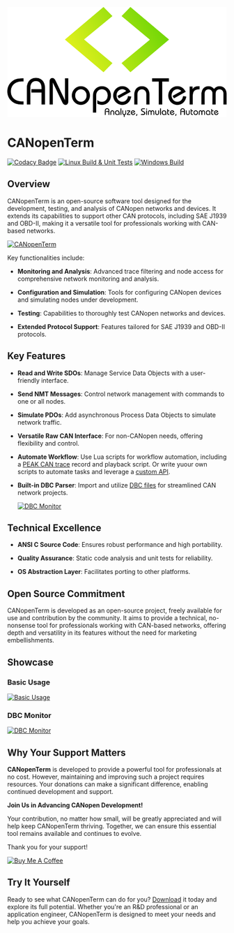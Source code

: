![CANopenTerm](https://raw.githubusercontent.com/CANopenTerm/CANopenTerm/main/media/logo.svg)

# CANopenTerm

[![Codacy Badge](https://app.codacy.com/project/badge/Grade/d0b16a90be6d4a59beafcabd727b2a2f)](https://app.codacy.com/gh/CANopenTerm/CANopenTerm/dashboard?utm_source=gh&utm_medium=referral&utm_content=&utm_campaign=Badge_grade)
[![Linux Build & Unit Tests](https://github.com/CANopenTerm/CANopenTerm/actions/workflows/linux.yml/badge.svg)](https://github.com/CANopenTerm/CANopenTerm/actions/workflows/linux.yml)
[![Windows Build](https://github.com/CANopenTerm/CANopenTerm/actions/workflows/windows.yml/badge.svg)](https://github.com/CANopenTerm/CANopenTerm/actions/workflows/windows.yml)

## Overview

CANopenTerm is an open-source software tool designed for the
development, testing, and analysis of CANopen networks and
devices. It extends its capabilities to support other CAN
protocols, including SAE J1939 and OBD-II, making it a
versatile tool for professionals working with CAN-based
networks.

[![CANopenTerm](https://canopenterm.de/media/CANopenTerm.gif)](https://raw.githubusercontent.com/CANopenTerm/CANopenTerm/main/docs/media/CANopenTerm.gif?raw=true "CANopenTerm")

Key functionalities include:

- **Monitoring and Analysis**:
  Advanced trace filtering and node access for comprehensive
  network monitoring and analysis.

- **Configuration and Simulation**:
  Tools for configuring CANopen devices and simulating nodes
  under development.

- **Testing**:
  Capabilities to thoroughly test CANopen networks and devices.

- **Extended Protocol Support**:
  Features tailored for SAE J1939 and OBD-II protocols.

## Key Features

- **Read and Write SDOs**:
  Manage Service Data Objects with a user-friendly interface.

- **Send NMT Messages**:
  Control network management with commands to one or all nodes.

- **Simulate PDOs**:
  Add asynchronous Process Data Objects to simulate network
  traffic.

- **Versatile Raw CAN Interface**:
  For non-CANopen needs, offering flexibility and control.

- **Automate Workflow**:
  Use Lua scripts for workflow automation, including a
  [PEAK CAN trace](https://www.peak-system.com/produktcd/Pdf/English/PEAK_CAN_TRC_File_Format.pdf)
  record and playback script.  Or write yuour own scripts to automate tasks
  and leverage a [custom API](https://canopenterm.de/lua-api).

- **Built-in DBC Parser**:
  Import and utilize
  [DBC files](https://www.csselectronics.com/pages/can-dbc-file-database-intro)
  for streamlined CAN network projects.

  [![DBC Monitor](https://canopenterm.de/media/DBC_Monitor.gif)](https://raw.githubusercontent.com/CANopenTerm/CANopenTerm/main/docs/media/DBC_Monitor.gif?raw=true "DBC Monitor")

## Technical Excellence

- **ANSI C Source Code**:
  Ensures robust performance and high portability.

- **Quality Assurance**:
  Static code analysis and unit tests for reliability.

- **OS Abstraction Layer**:
  Facilitates porting to other platforms.

## Open Source Commitment

CANopenTerm is developed as an open-source project, freely
available for use and contribution by the community. It aims
to provide a technical, no-nonsense tool for professionals
working with CAN-based networks, offering depth and versatility
in its features without the need for marketing embellishments.

## Showcase

### Basic Usage

[![Basic Usage](https://canopenterm.de/media/Basic_Usage.gif)](https://raw.githubusercontent.com/CANopenTerm/CANopenTerm/main/docs/media/Basic_Usage.gif?raw=true "Basic Usage")

### DBC Monitor

[![DBC Monitor](https://canopenterm.de/media/DBC_Monitor.gif)](https://raw.githubusercontent.com/CANopenTerm/CANopenTerm/main/docs/media/DBC_Monitor.gif?raw=true "DBC Monitor")

## Why Your Support Matters

**CANopenTerm** is developed to provide a powerful tool for
professionals at no cost.  However, maintaining and improving
such a project requires resources.  Your donations can make a
significant difference, enabling continued development and support.

**Join Us in Advancing CANopen Development!**

Your contribution, no matter how small, will be greatly appreciated
and will help keep CANopenTerm thriving. Together, we can ensure
this essential tool remains available and continues to evolve.

Thank you for your support!

[![Buy Me A Coffee](https://canopenterm.de/media/buy-me-a-coffee.png)](https://www.buymeacoffee.com/mupf.dev)

## Try It Yourself

Ready to see what CANopenTerm can do for you?  [Download](https://github.com/CANopenTerm/CANopenTerm/releases)
it today and explore its full potential. Whether you're an R&D professional
or an application engineer, CANopenTerm is designed to meet your needs and
help you achieve your goals.
